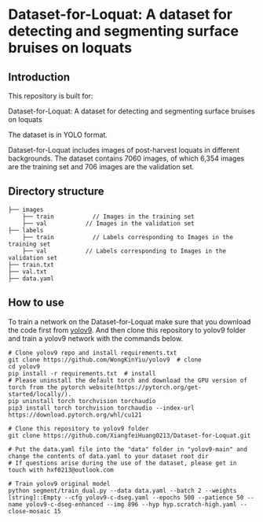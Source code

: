 # Dataset-for-Loquat: A dataset for detecting and segmenting surface bruises on loquats
 
## Introduction
This repository is built for:

Dataset-for-Loquat: A dataset for detecting and segmenting surface bruises on loquats

The dataset is in YOLO format.

Dataset-for-Loquat includes images of post-harvest loquats in different backgrounds. The dataset contains 7060 images, of which 6,354 images are the training set and 706 images are the validation set.

## Directory structure
    ├── images           
        ├── train           // Images in the training set
        ├── val           // Images in the validation set
    ├── labels
        ├── train           // Labels corresponding to Images in the training set
        ├── val           // Labels corresponding to Images in the validation set
    ├── train.txt        
    ├── val.txt  
    ├── data.yaml 

## How to use
To train a network on the Dataset-for-Loquat make sure that you download the code first from [yolov9](https://github.com/WongKinYiu/yolov9). And then clone this repository to yolov9 folder and  train a yolov9 network with the commands below.
```
# Clone yolov9 repo and install requirements.txt
git clone https://github.com/WongKinYiu/yolov9  # clone
cd yolov9
pip install -r requirements.txt  # install
# Please uninstall the default torch and download the GPU version of torch from the pytorch website(https://pytorch.org/get-started/locally/).
pip uninstall torch torchvision torchaudio
pip3 install torch torchvision torchaudio --index-url https://download.pytorch.org/whl/cu121
```
```
# Clone this repository to yolov9 folder
git clone https://github.com/XiangfeiHuang0213/Dataset-for-Loquat.git
```

```
# Put the data.yaml file into the "data" folder in "yolov9-main" and change the contents of data.yaml to your dataset root dir
# If questions arise during the use of the dataset, please get in touch with hxf0213@outlook.com
```

```
# Train yolov9 original model
python segment/train_dual.py --data data.yaml --batch 2 --weights [string]::Empty --cfg yolov9-c-dseg.yaml --epochs 500 --patience 50 --name yolov9-c-dseg-enhanced --img 896 --hyp hyp.scratch-high.yaml --close-mosaic 15
```
